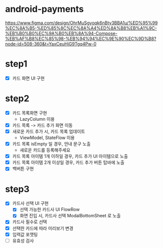 # android-payments
https://www.figma.com/design/OhrMuSgyoqk6nBty3BBA1u/%ED%95%99%EC%8A%B5-%ED%85%8C%EC%8A%A4%ED%8A%B8%EB%A1%9C-%EB%B0%B0%EC%9A%B0%EB%8A%94-Compose-%EB%AF%B8%EC%85%98-%EB%94%94%EC%9E%90%EC%9D%B8?node-id=508-360&t=YaxCeuHiG9Tgq4Pw-0

# step1
- [x] 카드 화면 UI 구현

# step2
- [x] 카드 목록화면 구현
  - LazyColumn 이용
- [x] 카드 목록 -> 카드 추가 화면 이동
- [x] 새로운 카드 추가 시, 카드 목록 업데이트
  - ViewModel, StateFlow 이용
- [x] 카드 목록 isEmpty 일 경우, 안내 문구 노출
  - 새로운 카드를 등록해주세요
- [x] 카드 목록 아이템 1개 이하일 경우, 카드 추가 UI 아이템으로 노출
- [x] 카드 목록 아이템 2개 이상일 경우, 카드 추가 버튼 탑바에 노출
- [x] 백버튼 구현

# step3
- [x] 카드사 선택 UI 구현
  - [x] 선택 가능한 카드사 UI FlowRow
  - [x] 화면 진입 시, 카드사 선택 ModalBottomSheet 로 노출
- [x] 카드사 필수로 선택
- [x] 선택한 카드에 따라 미리보기 변경
- [x] 입력값 포맷팅
- [ ] 유효성 검사